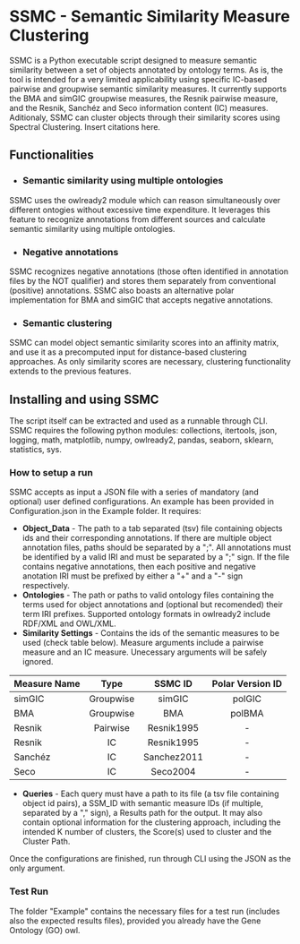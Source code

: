 # SSMC - Semantic Similarity Measure Clustering
SSMC is a Python executable script designed to measure semantic similarity between a set of objects annotated by ontology terms. 
As is, the tool is intended for a very limited applicability using specific IC-based pairwise and groupwise semantic similarity measures. It currently supports the BMA and simGIC groupwise measures, the Resnik pairwise measure, and the Resnik, Sanchéz and Seco information content (IC) measures. Aditionaly, SSMC can cluster objects through their similarity scores using Spectral Clustering. Insert citations here.

## Functionalities

- ### Semantic similarity using multiple ontologies
SSMC uses the owlready2 module which can reason simultaneously over different ontogies without excessive time expenditure. It leverages this feature to recognize annotations from different sources and calculate semantic similarity using multiple ontologies. 

- ### Negative annotations
SSMC recognizes negative annotations (those often identified in annotation files by the NOT qualifier) and stores them separately from conventional (positive) annotations. SSMC also boasts an alternative polar implementation for BMA and simGIC that accepts negative annotations. 

- ### Semantic clustering
SSMC can model object semantic similarity scores into an affinity matrix, and use it as a precomputed input for distance-based clustering approaches. As only similarity scores are necessary, clustering functionality extends to the previous features.


## Installing and using SSMC
The script itself can be extracted and used as a runnable through CLI. SSMC requires the following python modules: collections, itertools, json, logging, math, matplotlib, numpy, owlready2, pandas, seaborn, sklearn, statistics, sys.

###  How to setup a run
SSMC accepts as input a JSON file with a series of mandatory (and optional) user defined configurations. An example has been provided in Configuration.json in the Example folder. It requires:
- __Object_Data__ - The path to a tab separated (tsv) file containing objects ids and their corresponding annotations. If there are multiple object annotation files, paths should be separated by a ";". All annotations must be identified by a valid IRI and must be separated by a ";" sign. If the file contains negative annotations, then each positive and negative anotation IRI must be prefixed by either a "+" and a "-" sign respectively. 
- __Ontologies__ - The path or paths to valid ontology files containing the terms used for object annotations and (optional but recomended) their term IRI prefixes. Supported ontology formats in owlready2 include RDF/XML and OWL/XML. 
- __Similarity Settings__ - Contains the ids of the semantic measures to be used (check table below). Measure arguments include a pairwise measure and an IC measure. Unecessary arguments will be safely ignored.

| Measure Name    | Type| SSMC ID  | Polar Version ID |
| ------------- |:-------------:|:-------------:|:-------------:|
|simGIC	|Groupwise| simGIC	| polGIC |
|BMA	|Groupwise|BMA	| polBMA| 
| Resnik  |Pairwise| Resnik1995	| - |
|Resnik  |IC|Resnik1995| -|
| Sanchéz  |IC|Sanchez2011| -|
| Seco  |IC|Seco2004| -|

- __Queries__ - Each query must have a path to its file (a tsv file containing object id pairs), a SSM_ID with semantic measure IDs (if multiple, separated by a "," sign), a Results path for the output. It may also contain optional information for the clustering approach, including the intended K number of clusters, the Score(s) used to cluster and the Cluster Path.

Once the configurations are finished, run through CLI using the JSON as the only argument.

### Test Run
The folder "Example" contains the necessary files for a test run (includes also the expected results files), provided you already have the Gene Ontology (GO) owl.  
